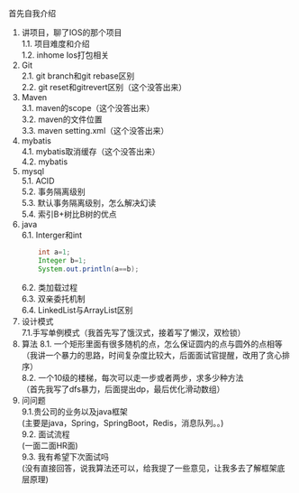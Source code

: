 首先自我介绍
1. 讲项目，聊了IOS的那个项目  
    1.1. 项目难度和介绍  
    1.2. inhome Ios打包相关  
2. Git  
    2.1. git branch和git rebase区别  
    2.2. git reset和gitrevert区别（这个没答出来）  
3. Maven  
    3.1. maven的scope（这个没答出来）  
    3.2. maven的文件位置  
    3.3. maven setting.xml（这个没答出来）  
4. mybatis  
    4.1. mybatis取消缓存（这个没答出来）  
    4.2. mybatis  
5. mysql  
    5.1. ACID  
    5.2. 事务隔离级别  
    5.3. 默认事务隔离级别，怎么解决幻读  
    5.4. 索引B+树比B树的优点  
6. java  
    6.1. Interger和int  
    ```java  
        int a=1;
        Integer b=1;
        System.out.println(a==b);
    ```
    6.2. 类加载过程  
    6.3. 双亲委托机制  
    6.4. LinkedList与ArrayList区别  
7. 设计模式  
    7.1.手写单例模式（我首先写了饿汉式，接着写了懒汉，双检锁）  
8. 算法
    8.1. 一个矩形里面有很多随机的点，怎么保证圆内的点与圆外的点相等  
    （我讲一个暴力的思路，时间复杂度比较大，后面面试官提醒，改用了贪心排序）  
    8.2. 一个10级的楼梯，每次可以走一步或者两步，求多少种方法  
    （首先我写了dfs暴力，后面提出dp，最后优化滑动数组）  
9. 问问题  
    9.1.贵公司的业务以及java框架  
    (主要是java，Spring，SpringBoot，Redis，消息队列。。)  
    9.2. 面试流程  
    (一面二面HR面)  
    9.3. 我有希望下次面试吗  
    (没有直接回答，说我算法还可以，给我提了一些意见，让我多去了解框架底层原理)  
